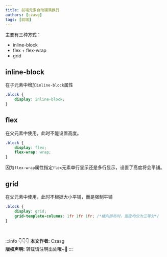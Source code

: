 ```yaml
---
title: 前端元素自动铺满换行
authors: [czasg]
tags: [前端]
---
```


主要有三种方式：
- inline-block
- flex + flex-wrap
- grid

<!--truncate-->

## inline-block
在子元素中增加`inline-block`属性
```css
.block {
    display: inline-block;
}
```

## flex
在父元素中使用，此时不能设置高度。
```css
.block {
    display: flex;
    flex-wrap: wrap;
}
```
因为`flex-wrap`属性指定`flex`元素单行显示还是多行显示，设置了高度将会平铺。

## grid
在父元素中使用，此时不根据大小平铺，而是强制平铺
```css
.block {
    display: grid;
    grid-template-columns: 1fr 1fr 1fr; /*横向排布时，宽度均分为三等分*/
}
```

<br/>

:::info 👇👇👇
**本文作者:** Czasg    
**版权声明:** 转载请注明出处哦~👮‍
:::
